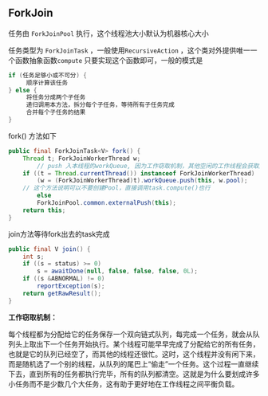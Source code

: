 ## ForkJoin

任务由 `ForkJoinPool` 执行，这个线程池大小默认为机器核心大小

任务类型为 `ForkJoinTask` ，一般使用`RecursiveAction` ，这个类对外提供唯一一个函数抽象函数`compute` 只要实现这个函数即可，一般的模式是

```java
if (任务足够小或不可分) {
	 顺序计算该任务
} else {
	 将任务分成两个子任务
	 递归调用本方法，拆分每个子任务，等待所有子任务完成
	 合并每个子任务的结果
}
```

fork() 方法如下

```java
public final ForkJoinTask<V> fork() {
    Thread t; ForkJoinWorkerThread w;
		// push 入本线程的workQueue, 因为工作窃取机制，其他空闲的工作线程会获取这个task
    if ((t = Thread.currentThread()) instanceof ForkJoinWorkerThread)
        (w = (ForkJoinWorkerThread)t).workQueue.push(this, w.pool);
    // 这个方法说明可以不要创建Pool，直接调用task.compute()也行
		else
        ForkJoinPool.common.externalPush(this);
    return this;
}
```

join方法等待fork出去的task完成

```java
public final V join() {
    int s;
    if ((s = status) >= 0)
        s = awaitDone(null, false, false, false, 0L);
    if ((s &ABNORMAL) != 0)
        reportException(s);
    return getRawResult();
}
```

**工作窃取机制：**

每个线程都为分配给它的任务保存一个双向链式队列，每完成一个任务，就会从队列头上取出下一个任务开始执行。某个线程可能早早完成了分配给它的所有任务，也就是它的队列已经空了，而其他的线程还很忙。这时，这个线程并没有闲下来，而是随机选了一个别的线程，从队列的尾巴上“偷走”一个任务。这个过程一直继续下去，直到所有的任务都执行完毕，所有的队列都清空。这就是为什么要划成许多小任务而不是少数几个大任务，这有助于更好地在工作线程之间平衡负载。